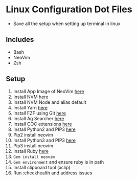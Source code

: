 # Linux Configuration Dot Files

- Save all the setup when setting up terminal in linux

## Includes
- Bash
- NeoVim
- Zsh

## Setup
1. Install App Image of NeoVim [here](https://github.com/neovim/neovim/wiki/Installing-Neovim)
1. Install NVM [here](https://github.com/creationix/nvm)
1. Install NVM Node and alias default
1. Install Yarn [here](https://yarnpkg.com/en/docs/install#debian-stable)
1. Install FZF using Git [here](https://github.com/junegunn/fzf#using-git)
1. Install Ag Searcher [here](https://github.com/ggreer/the_silver_searcher)
1. Install COC extensions [here](https://github.com/neoclide/coc.nvim/wiki/Using-coc-extensions)
1. Install Python2 and PIP3 [here](https://www.python.org/downloads/release/python-272/)
1. Pip2 install neovim
1. Install Python3 and PIP3 [here](https://www.python.org/download/releases/3.0/)
1. Pip3 install neovim
1. Install Ruby [here](https://www.ruby-lang.org/en/downloads/)
1. `Gem install neovim`
1. `Gem environment` and ensure ruby is in path
1. Install clipboard tool (xclip)
1. Run :checkhealth and address issues

